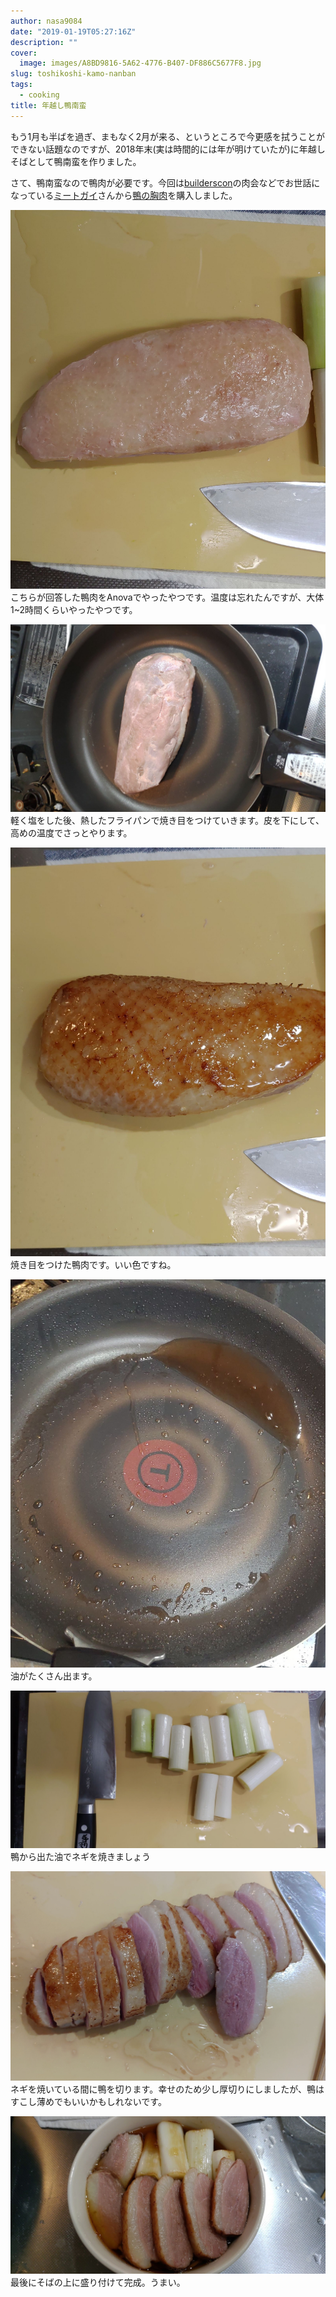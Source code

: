 ```yaml
---
author: nasa9084
date: "2019-01-19T05:27:16Z"
description: ""
cover:
  image: images/A8BD9816-5A62-4776-B407-DF886C5677F8.jpg
slug: toshikoshi-kamo-nanban
tags:
  - cooking
title: 年越し鴨南蛮
---
```



もう1月も半ばを過ぎ、まもなく2月が来る、というところで今更感を拭うことができない話題なのですが、2018年末(実は時間的には年が明けていたが)に年越しそばとして鴨南蛮を作りました。

さて、鴨南蛮なので鴨肉が必要です。今回は[builderscon](https://builderscon.io)の肉会などでお世話になっている[ミートガイ](https://www.themeatguy.jp/ja/)さんから[鴨の胸肉](https://www.themeatguy.jp/ja/d002.html)を購入しました。

![65D353F9-A9FD-47C3-B668-9C2187DE6265-1](images/65D353F9-A9FD-47C3-B668-9C2187DE6265-1.jpg)
こちらが回答した鴨肉をAnovaでやったやつです。温度は忘れたんですが、大体1~2時間くらいやったやつです。

![FAA9912D-0EA6-4E9E-A5A5-8A5560D26F7A](images/FAA9912D-0EA6-4E9E-A5A5-8A5560D26F7A.jpg)
軽く塩をした後、熱したフライパンで焼き目をつけていきます。皮を下にして、高めの温度でさっとやります。

![4DB89241-70A4-4DE2-B504-0002B24C59CF](images/4DB89241-70A4-4DE2-B504-0002B24C59CF.jpg)
焼き目をつけた鴨肉です。いい色ですね。

![9204407A-C125-4EE4-A3DB-D7782D468D2C](images/9204407A-C125-4EE4-A3DB-D7782D468D2C.jpg)
油がたくさん出ます。

![91CA617A-F212-4EDC-BF36-C9E200797540](images/91CA617A-F212-4EDC-BF36-C9E200797540.jpg)
鴨から出た油でネギを焼きましょう

![8CD6FB38-023B-49D9-A306-AB7976FF40DA](images/8CD6FB38-023B-49D9-A306-AB7976FF40DA.jpg)
ネギを焼いている間に鴨を切ります。幸せのため少し厚切りにしましたが、鴨はすこし薄めでもいいかもしれないです。

![A8BD9816-5A62-4776-B407-DF886C5677F8-1](images/A8BD9816-5A62-4776-B407-DF886C5677F8-1.jpg)
最後にそばの上に盛り付けて完成。うまい。



